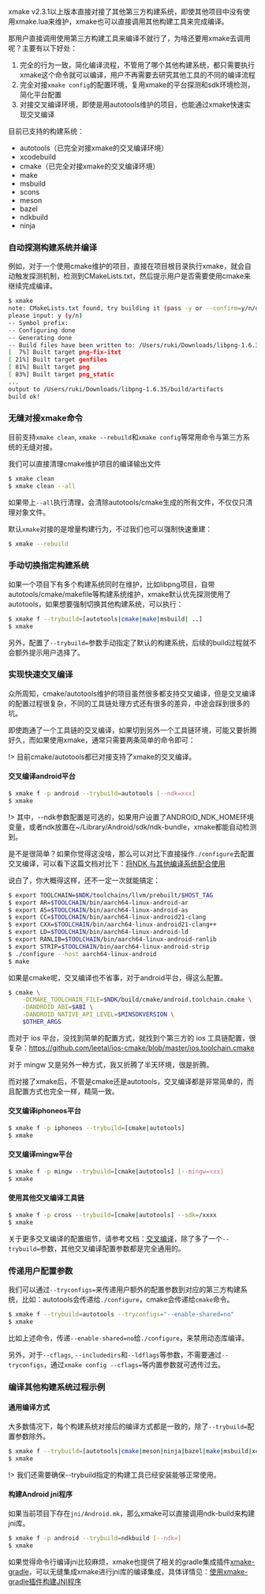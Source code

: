 
xmake v2.3.1以上版本直接对接了其他第三方构建系统，即使其他项目中没有使用xmake.lua来维护，xmake也可以直接调用其他构建工具来完成编译。

那用户直接调用使用第三方构建工具来编译不就行了，为啥还要用xmake去调用呢？主要有以下好处：

1. 完全的行为一致，简化编译流程，不管用了哪个其他构建系统，都只需要执行xmake这个命令就可以编译，用户不再需要去研究其他工具的不同的编译流程
2. 完全对接`xmake config`的配置环境，复用xmake的平台探测和sdk环境检测，简化平台配置
3. 对接交叉编译环境，即使是用autotools维护的项目，也能通过xmake快速实现交叉编译

目前已支持的构建系统：

* autotools（已完全对接xmake的交叉编译环境）
* xcodebuild
* cmake（已完全对接xmake的交叉编译环境）
* make
* msbuild
* scons
* meson
* bazel
* ndkbuild
* ninja

### 自动探测构建系统并编译

例如，对于一个使用cmake维护的项目，直接在项目根目录执行xmake，就会自动触发探测机制，检测到CMakeLists.txt，然后提示用户是否需要使用cmake来继续完成编译。

```bash
$ xmake
note: CMakeLists.txt found, try building it (pass -y or --confirm=y/n/d to skip confirm)?
please input: y (y/n)
-- Symbol prefix:
-- Configuring done
-- Generating done
-- Build files have been written to: /Users/ruki/Downloads/libpng-1.6.35/build
[  7%] Built target png-fix-itxt
[ 21%] Built target genfiles
[ 81%] Built target png
[ 83%] Built target png_static
...
output to /Users/ruki/Downloads/libpng-1.6.35/build/artifacts
build ok!
```

### 无缝对接xmake命令

目前支持`xmake clean`, `xmake --rebuild`和`xmake config`等常用命令与第三方系统的无缝对接。

我们可以直接清理cmake维护项目的编译输出文件

```bash
$ xmake clean
$ xmake clean --all
```

如果带上`--all`执行清理，会清除autotools/cmake生成的所有文件，不仅仅只清理对象文件。

默认`xmake`对接的是增量构建行为，不过我们也可以强制快速重建：

```bash
$ xmake --rebuild
```

### 手动切换指定构建系统

如果一个项目下有多个构建系统同时在维护，比如libpng项目，自带autotools/cmake/makefile等构建系统维护，xmake默认优先探测使用了autotools，如果想要强制切换其他构建系统，可以执行：

```bash
$ xmake f --trybuild=[autotools|cmake|make|msbuild| ..]
$ xmake
```

另外，配置了`--trybuild=`参数手动指定了默认的构建系统，后续的build过程就不会额外提示用户选择了。

### 实现快速交叉编译

众所周知，cmake/autotools维护的项目虽然很多都支持交叉编译，但是交叉编译的配置过程很复杂，不同的工具链处理方式还有很多的差异，中途会踩到很多的坑。

即使跑通了一个工具链的交叉编译，如果切到另外一个工具链环境，可能又要折腾好久，而如果使用xmake，通常只需要两条简单的命令即可：

!> 目前cmake/autotools都已对接支持了xmake的交叉编译。

#### 交叉编译android平台

```bash
$ xmake f -p android --trybuild=autotools [--ndk=xxx]
$ xmake
```

!> 其中，--ndk参数配置是可选的，如果用户设置了ANDROID_NDK_HOME环境变量，或者ndk放置在~/Library/Android/sdk/ndk-bundle，xmake都能自动检测到。

是不是很简单？如果你觉得这没啥，那么可以对比下直接操作`./configure`去配置交叉编译，可以看下这篇文档对比下：[将NDK 与其他编译系统配合使用](https://developer.android.com/ndk/guides/other_build_systems#autoconf)

说白了，你大概得这样，还不一定一次就能搞定：

```bash
$ export TOOLCHAIN=$NDK/toolchains/llvm/prebuilt/$HOST_TAG
$ export AR=$TOOLCHAIN/bin/aarch64-linux-android-ar
$ export AS=$TOOLCHAIN/bin/aarch64-linux-android-as
$ export CC=$TOOLCHAIN/bin/aarch64-linux-android21-clang
$ export CXX=$TOOLCHAIN/bin/aarch64-linux-android21-clang++
$ export LD=$TOOLCHAIN/bin/aarch64-linux-android-ld
$ export RANLIB=$TOOLCHAIN/bin/aarch64-linux-android-ranlib
$ export STRIP=$TOOLCHAIN/bin/aarch64-linux-android-strip
$ ./configure --host aarch64-linux-android
$ make
```

如果是cmake呢，交叉编译也不省事，对于android平台，得这么配置。

```bash
$ cmake \
    -DCMAKE_TOOLCHAIN_FILE=$NDK/build/cmake/android.toolchain.cmake \
    -DANDROID_ABI=$ABI \
    -DANDROID_NATIVE_API_LEVEL=$MINSDKVERSION \
    $OTHER_ARGS
```

而对于 ios 平台，没找到简单的配置方式，就找到个第三方的 ios 工具链配置，很复杂：https://github.com/leetal/ios-cmake/blob/master/ios.toolchain.cmake

对于 mingw 又是另外一种方式，我又折腾了半天环境，很是折腾。

而对接了xmake后，不管是cmake还是autotools，交叉编译都是非常简单的，而且配置方式也完全一样，精简一致。

#### 交叉编译iphoneos平台

```bash
$ xmake f -p iphoneos --trybuild=[cmake|autotools]
$ xmake
```

#### 交叉编译mingw平台

```bash
$ xmake f -p mingw --trybuild=[cmake|autotools] [--mingw=xxx]
$ xmake
```

#### 使用其他交叉编译工具链

```bash
$ xmake f -p cross --trybuild=[cmake|autotools] --sdk=/xxxx
$ xmake
```

关于更多交叉编译的配置细节，请参考文档：[交叉编译](https://xmake.io/#/zh-cn/guide/configuration?id=%e4%ba%a4%e5%8f%89%e7%bc%96%e8%af%91)，除了多了一个`--trybuild=`参数，其他交叉编译配置参数都是完全通用的。

### 传递用户配置参数

我们可以通过`--tryconfigs=`来传递用户额外的配置参数到对应的第三方构建系统，比如：autotools会传递给`./configure`，cmake会传递给`cmake`命令。

```bash
$ xmake f --trybuild=autotools --tryconfigs="--enable-shared=no"
$ xmake
```

比如上述命令，传递`--enable-shared=no`给`./configure`，来禁用动态库编译。

另外，对于`--cflags`, `--includedirs`和`--ldflags`等参数，不需要通过`--tryconfigs`，通过`xmake config --cflags=`等内置参数就可透传过去。

### 编译其他构建系统过程示例

#### 通用编译方式

大多数情况下，每个构建系统对接后的编译方式都是一致的，除了`--trybuild=`配置参数除外。

```bash
$ xmake f --trybuild=[autotools|cmake|meson|ninja|bazel|make|msbuild|xcodebuild]
$ xmake
```

!> 我们还需要确保--trybuild指定的构建工具已经安装能够正常使用。

#### 构建Android jni程序

如果当前项目下存在`jni/Android.mk`，那么xmake可以直接调用ndk-build来构建jni库。

```bash
$ xmake f -p android --trybuild=ndkbuild [--ndk=]
$ xmake
```

如果觉得命令行编译jni比较麻烦，xmake也提供了相关的gradle集成插件[xmake-gradle](https://github.com/xmake-io/xmake-gradle)，可以无缝集成xmake进行jni库的编译集成，具体详情见：[使用xmake-gradle插件构建JNI程序](https://xmake.io/#/zh-cn/plugin/more_plugins?id=gradle%e6%8f%92%e4%bb%b6%ef%bc%88jni%ef%bc%89)

